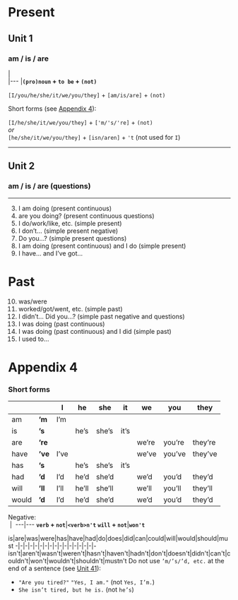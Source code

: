 # Present
## Unit 1
### am / is / are

|  
|---
|**`(pro)noun` + `to be` + `(not)`**

`[I/you/he/she/it/we/you/they]` + `[am/is/are]` + `(not)`

Short forms (see [Appendix 4](#appendix-4)):

`[I/he/she/it/we/you/they]` + `['m/'s/'re]` + `(not)`  
*or*  
`[he/she/it/we/you/they]` + `[isn/aren]` + `'t` (not used for `I`)

---
## Unit 2
### am / is / are (questions)

---
3. I am doing (present continuous)
4. are you doing? (present continuous questions)
5. I do/work/like, etc. (simple present)
6. I don’t... (simple present negative)
7. Do you...? (simple present questions)
8. I am doing (present continuous) and I do (simple present)
9. I have... and I’ve got...
# Past
10. was/were
11. worked/got/went, etc. (simple past)
12. I didn’t... Did you...?  (simple past negative and questions)
13. I was doing (past continuous)
14. I was doing (past continuous) and I did (simple past)
15. I used to...
# Appendix 4
### Short forms
&nbsp;||I|he|she|it|we|you|they
-|-|-|-|-|-|-|-|-
am|**’m**|I’m|
is|**’s**||he’s|she’s|it’s
are|**’re**|||||we’re|you’re|they’re
have|**’ve**|I’ve||||we’ve|you’ve|they’ve
has|**’s**||he’s|she’s|it’s
had|**’d**|I’d|he’d|she’d||we’d|you’d|they’d
will|**’ll**|I’ll|he’ll|she’ll||we’ll|you’ll|they’ll
would|**’d**|I’d|he’d|she’d||we’d|you’d|they’d
Negative:  
&nbsp;|&nbsp;
---|---
**`verb` + `not`**|**`<verb>n't`**
**`will` + `not`**|**`won't`**

is|are|was|were|has|have|had|do|does|did|can|could|will|would|should|must
-|-|-|-|-|-|-|-|-|-|-|-|-|-|-|-|-
isn't|aren't|wasn't|weren't|hasn't|haven't|hadn't|don't|doesn't|didn't|can't|couldn't|won't|wouldn't|shouldn't|mustn't
Do not use `’m/’s/’d, etc.` at the end of a sentence (see [Unit 41](#unit-41)):
* `"Are you tired?"` `"Yes, I am."` (not `Yes, I’m.`)
* `She isn’t tired, but he is.` (not `he’s`)
